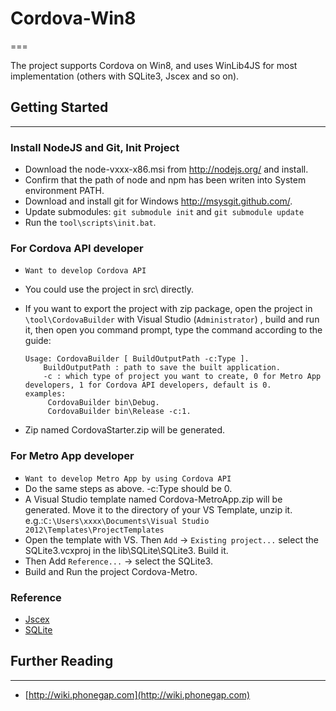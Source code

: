 # Cordova-Win8
===

The project supports Cordova on Win8, and uses WinLib4JS for most implementation (others with SQLite3, Jscex and so on).

## Getting Started
---

### Install NodeJS and Git, Init Project
 - Download the node-vxxx-x86.msi from http://nodejs.org/ and install. 
 - Confirm that the path of node and npm has been writen into System environment PATH.
 - Download and install git for Windows http://msysgit.github.com/.
 - Update submodules: `git submodule init` and  `git submodule update`
 - Run the `tool\scripts\init.bat`.
 
### For Cordova API developer 
 - `Want to develop Cordova API`
 - You could use the project in src\ directly.
 - If you want to export the project with zip package, open the project in `\tool\CordovaBuilder` with Visual Studio (`Administrator`) , build and run it, then open you command prompt, type the command according to the guide:

	~~~ 
	Usage: CordovaBuilder [ BuildOutputPath -c:Type ].  
	    BuildOutputPath : path to save the built application.  
	    -c : which type of project you want to create, 0 for Metro App developers, 1 for Cordova API developers, default is 0.  
	examples:  
	     CordovaBuilder bin\Debug.  
	     CordovaBuilder bin\Release -c:1.
	~~~

 - Zip named CordovaStarter.zip will be generated.  
 
### For Metro App developer
 - `Want to develop Metro App by using Cordova API`
 - Do the same steps as above. -c:Type should be 0. 
 - A Visual Studio template named Cordova-MetroApp.zip will be generated. Move it to the directory of your VS Template, unzip it. 
    e.g.:`C:\Users\xxxx\Documents\Visual Studio 2012\Templates\ProjectTemplates`
 - Open the template with VS. Then `Add` -> `Existing project...` select the SQLite3.vcxproj in the lib\SQLite\SQLite3. Build it.
 - Then Add `Reference...` -> select the SQLite3.
 - Build and Run the project Cordova-Metro.  
    
### Reference
 - [Jscex](https://github.com/JeffreyZhao/jscex)
 - [SQLite](https://github.com/doo/SQLite3-WinRT)

## Further Reading
---

- [http://wiki.phonegap.com](http://wiki.phonegap.com)